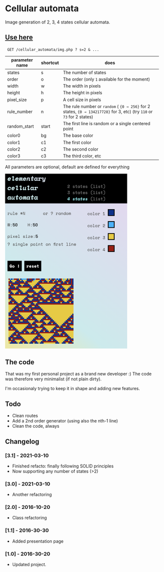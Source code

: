 # Cellular automata

Image generation of 2, 3, 4 states cellular automata.

## [Use here](http://eliseduverdier.fr/cellular_automata/)

` GET /cellular_automata/img.php ? s=2 & ...`

| parameter name | shortcut | does |
|--------------|-------|---|
| states       | s     | The number of states   |
| order        | o     | The order (only `1` available for the moment) |
| width        | w     | The width in pixels    |
| height       | h     | The height in pixels   |
| pixel_size   | p     | A cell size in pixels  |
| rule_number  | n     | The rule number or `random` ( `{0 → 256}` for 2 states, `{0 → 134217728}` for 3, etc) (try `110` or `73` for 2 states) |
| random_start | start | The first line is random or a single centered point |
| color0       | bg    | The base color         |
| color1       | c1    | The first color        |
| color2       | c2    | The second color       |
| color3       | c3    | The third color, etc   |

All parameters are optional, default are defined for everything

<img src="screenshots/v3.png" width="400px" title="Generator for the four–states automata">

## The code
That was my first personal project as a brand new developer :) The code was therefore very minimalist (if not plain dirty).

I'm occasionaly trying to keep it in shape and adding new features.

## Todo
- Clean routes
- Add a 2nd order generator (using also the nth-1 line)
- Clean the code, always

## Changelog
### [3.1] - 2021-03-10
- Finished refacto: finally following SOLID principles
- Now supporting any number of states (>2)

### [3.0] - 2021-03-10
- Another refactoring

### [2.0] - 2016-10-20
- Class refactoring

### [1.1] - 2016-30-30
- Added presentation page

### [1.0] - 2016-30-20
- Updated project.
